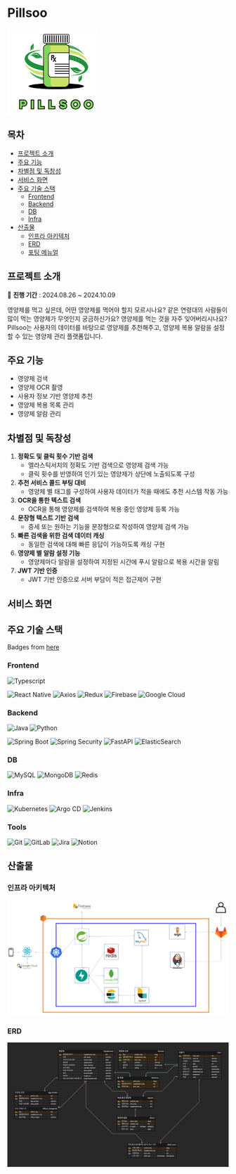 # Pillsoo

![Pillsoo](resource/PillSooLogo.png)

## 목차

- [프로젝트 소개](#프로젝트-소개)
- [주요 기능](#주요-기능)
- [차별점 및 독창성](#차별점-및-독창성)
- [서비스 화면](#서비스-화면)
- [주요 기술 스택](#주요-기술-스택)
    - [Frontend](#frontend)
    - [Backend](#backend)
    - [DB](#db)
    - [Infra](#infra)
- [산출물](산출물)
    - [인프라 아키텍처](#인프라-아키텍처)
    - [ERD](#erd)
    - [포팅 메뉴얼](#포팅-메뉴얼)

## 프로젝트 소개

📅 **진행 기간** : 2024.08.26 ~ 2024.10.09

영양제를 먹고 싶은데, 어떤 영양제를 먹어야 할지 모르시나요? 같은 연령대의 사람들이 많이 먹는 영양제가 무엇인지 궁금하신가요? 영양제를 먹는 것을 자주 잊어버리시나요? Pillsoo는 사용자의 데이터를 바탕으로 영양제를 추천해주고, 영양제 복용 알람을 설정할 수 있는 영양제 관리 플랫폼입니다.

## 주요 기능

- 영양제 검색
- 영양제 OCR 촬영
- 사용자 정보 기반 영양제 추천
- 영양제 복용 목록 관리
- 영양제 알람 관리

## 차별점 및 독창성

1. **정확도 및 클릭 횟수 기반 검색**
    - 엘라스틱서치의 정확도 기반 검색으로 영양제 검색 가능
    - 클릭 횟수를 반영하여 인기 있는 영양제가 상단에 노출되도록 구성
2. **추천 서비스 콜드 부팅 대비**
    - 영양제 별 태그를 구성하여 사용자 데이터가 적을 때에도 추천 시스템 작동 가능
3. **OCR을 통한 텍스트 검색**
    - OCR을 통해 영양제를 검색하여 복용 중인 영양제 등록 가능
4. **문장형 텍스트 기반 검색**
    - 증세 또는 원하는 기능을 문장형으로 작성하여 영양제 검색 가능
5. **빠른 검색을 위한 검색 데이터 캐싱**
    - 동일한 검색에 대해 빠른 응답이 가능하도록 캐싱 구현
6. **영양제 별 알람 설정 기능**
    - 영양제마다 알람을 설정하여 지정된 시간에 푸시 알람으로 복용 시간을 알림
7. **JWT 기반 인증**
    - JWT 기반 인증으로 서버 부담이 적은 접근제어 구현

## 서비스 화면

## 주요 기술 스택

Badges from [here](https://github.com/alexandresanlim/Badges4-README.md-Profile) 

### Frontend

![Typescript](https://img.shields.io/badge/TypeScript-007ACC?style=for-the-badge&logo=typescript&logoColor=white)

![React Native](https://img.shields.io/badge/react_native-%2320232a.svg?style=for-the-badge&logo=react&logoColor=%2361DAFB)
![Axios](https://img.shields.io/badge/axios-671ddf?&style=for-the-badge&logo=axios&logoColor=white)
![Redux](https://img.shields.io/badge/Redux-593D88?style=for-the-badge&logo=redux&logoColor=white)
![Firebase](https://img.shields.io/badge/firebase-ffca28?style=for-the-badge&logo=firebase&logoColor=black)
![Google Cloud](https://img.shields.io/badge/GoogleCloud-%234285F4.svg?style=for-the-badge&logo=google-cloud&logoColor=white)

### Backend

![Java](https://img.shields.io/badge/java-%23ED8B00.svg?style=for-the-badge&logo=openjdk&logoColor=white)
![Python](https://img.shields.io/badge/python-3670A0?style=for-the-badge&logo=python&logoColor=ffdd54)

![Spring Boot](https://img.shields.io/badge/Spring_Boot-6DB33F?style=for-the-badge&logo=spring-boot&logoColor=white)
![Spring Security](https://img.shields.io/badge/Spring_Security-6DB33F?style=for-the-badge&logo=Spring-Security&logoColor=white)
![FastAPI](https://img.shields.io/badge/fastapi-109989?style=for-the-badge&logo=FASTAPI&logoColor=white)
![ElasticSearch](https://img.shields.io/badge/-ElasticSearch-005571?style=for-the-badge&logo=elasticsearch)

### DB

![MySQL](https://img.shields.io/badge/mysql-4479A1.svg?style=for-the-badge&logo=mysql&logoColor=white)
![MongoDB](https://img.shields.io/badge/MongoDB-%234ea94b.svg?style=for-the-badge&logo=mongodb&logoColor=white)
![Redis](https://img.shields.io/badge/redis-%23DD0031.svg?style=for-the-badge&logo=redis&logoColor=white)

### Infra

![Kubernetes](https://img.shields.io/badge/kubernetes-%23326ce5.svg?style=for-the-badge&logo=kubernetes&logoColor=white)
![Argo CD](https://img.shields.io/badge/Argo%20CD-1e0b3e?style=for-the-badge&logo=argo&logoColor=#d16044)
![Jenkins](https://img.shields.io/badge/Jenkins-49728B?style=for-the-badge&logo=jenkins&logoColor=white)

### Tools

![Git](https://img.shields.io/badge/git-%23F05033.svg?style=for-the-badge&logo=git&logoColor=white)
![GitLab](https://img.shields.io/badge/gitlab-%23181717.svg?style=for-the-badge&logo=gitlab&logoColor=white)
![Jira](https://img.shields.io/badge/jira-%230A0FFF.svg?style=for-the-badge&logo=jira&logoColor=white)
![Notion](https://img.shields.io/badge/Notion-%23000000.svg?style=for-the-badge&logo=notion&logoColor=white)

## 산출물

### 인프라 아키텍처

![Infra](resource/infra.png)

### ERD

![ERD](resource/erd.png)
